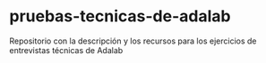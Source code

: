 # pruebas-tecnicas-de-adalab
Repositorio con la descripción y los recursos para los ejercicios de entrevistas técnicas de Adalab
